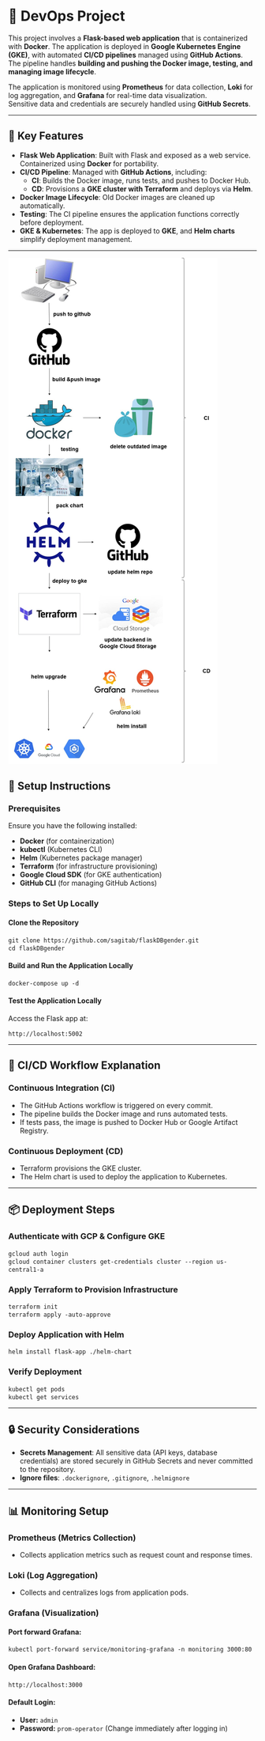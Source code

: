 # 🚀 DevOps Project

This project involves a **Flask-based web application** that is containerized with **Docker**. The application is deployed in **Google Kubernetes Engine (GKE)**, with automated **CI/CD pipelines** managed using **GitHub Actions**. The pipeline handles **building and pushing the Docker image, testing, and managing image lifecycle**.

The application is monitored using **Prometheus** for data collection, **Loki** for log aggregation, and **Grafana** for real-time data visualization.  
Sensitive data and credentials are securely handled using **GitHub Secrets**.

---

## 🔹 Key Features

- **Flask Web Application**: Built with Flask and exposed as a web service. Containerized using **Docker** for portability.
- **CI/CD Pipeline**: Managed with **GitHub Actions**, including:
  - **CI**: Builds the Docker image, runs tests, and pushes to Docker Hub.
  - **CD**: Provisions a **GKE cluster with Terraform** and deploys via **Helm**.
- **Docker Image Lifecycle**: Old Docker images are cleaned up automatically.
- **Testing**: The CI pipeline ensures the application functions correctly before deployment.
- **GKE & Kubernetes**: The app is deployed to **GKE**, and **Helm charts** simplify deployment management.

---
![Alt text](devops-project%20(1).jpg)

## 📌 Setup Instructions

### Prerequisites

Ensure you have the following installed:

- **Docker** (for containerization)
- **kubectl** (Kubernetes CLI)
- **Helm** (Kubernetes package manager)
- **Terraform** (for infrastructure provisioning)
- **Google Cloud SDK** (for GKE authentication)
- **GitHub CLI** (for managing GitHub Actions)

### Steps to Set Up Locally

#### Clone the Repository

```
git clone https://github.com/sagitab/flaskDBgender.git
cd flaskDBgender
```

#### Build and Run the Application Locally

```
docker-compose up -d
```

#### Test the Application Locally

Access the Flask app at:

```
http://localhost:5002
```

---

## 🚀 CI/CD Workflow Explanation

### Continuous Integration (CI)

- The GitHub Actions workflow is triggered on every commit.
- The pipeline builds the Docker image and runs automated tests.
- If tests pass, the image is pushed to Docker Hub or Google Artifact Registry.

### Continuous Deployment (CD)

- Terraform provisions the GKE cluster.
- The Helm chart is used to deploy the application to Kubernetes.

---

## 📦 Deployment Steps

### Authenticate with GCP & Configure GKE

```
gcloud auth login
gcloud container clusters get-credentials cluster --region us-central1-a
```

### Apply Terraform to Provision Infrastructure

```
terraform init
terraform apply -auto-approve
```

### Deploy Application with Helm

```
helm install flask-app ./helm-chart
```

### Verify Deployment

```
kubectl get pods
kubectl get services
```

---

## 🔒 Security Considerations

- **Secrets Management**: All sensitive data (API keys, database credentials) are stored securely in GitHub Secrets and never committed to the repository.
- **Ignore files**: `.dockerignore`, `.gitignore`, `.helmignore`

---

## 📊 Monitoring Setup

### Prometheus (Metrics Collection)

- Collects application metrics such as request count and response times.

### Loki (Log Aggregation)

- Collects and centralizes logs from application pods.

### Grafana (Visualization)

#### Port forward Grafana:

```
kubectl port-forward service/monitoring-grafana -n monitoring 3000:80
```

#### Open Grafana Dashboard:

```
http://localhost:3000
```

#### Default Login:

- **User:** `admin`
- **Password:** `prom-operator` (Change immediately after logging in)
